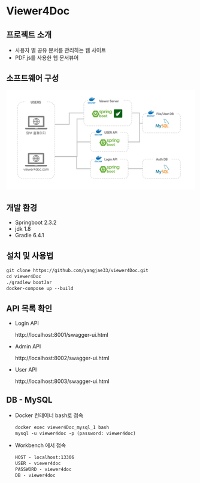 
# Viewer4Doc

## 프로젝트 소개
  * 사용자 별 공유 문서를 관리하는 웹 사이트 
  * PDF.js를 사용한 웹 문서뷰어 

## 소프트웨어 구성

<img src="img/Architecture0916.png">

## 개발 환경

  * Springboot 2.3.2
  * jdk 1.8
  * Gradle 6.4.1
  
## 설치 및 사용법

```
git clone https://github.com/yangjae33/viewer4Doc.git
cd viewer4Doc
./gradlew bootJar
docker-compose up --build
```

## API 목록 확인

  * Login API
    
    http://localhost:8001/swagger-ui.html
    
  * Admin API
  
    http://localhost:8002/swagger-ui.html

  * User API
  
    http://localhost:8003/swagger-ui.html


## DB - MySQL

  * Docker 컨테이너 bash로 접속
    
    ```
    docker exec viewer4Doc_mysql_1 bash
    mysql -u viewer4doc -p (password: viewer4doc)
    ```

  * Workbench 에서 접속
    ```
    HOST - localhost:13306
    USER - viewer4doc
    PASSWORD - viewer4doc
    DB - viewer4doc
    ```
